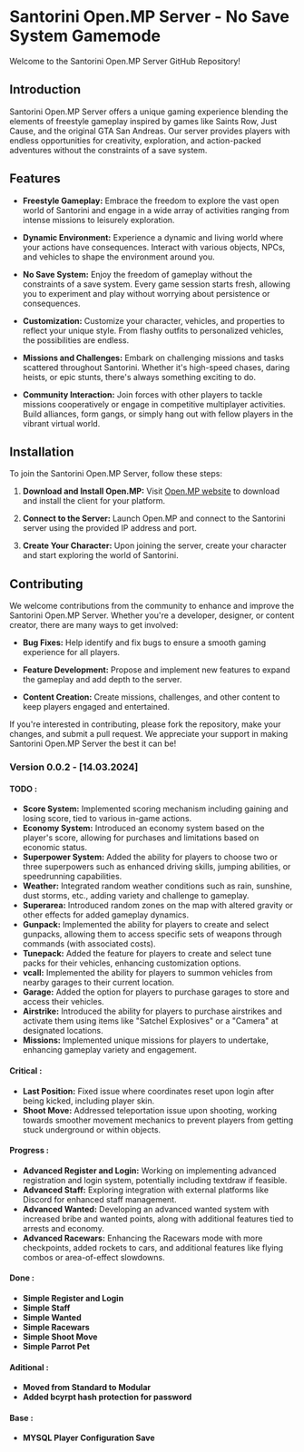 # Santorini Open.MP Server - No Save System Gamemode

Welcome to the Santorini Open.MP Server GitHub Repository!

## Introduction

Santorini Open.MP Server offers a unique gaming experience blending the elements of freestyle gameplay inspired by games like Saints Row, Just Cause, and the original GTA San Andreas. Our server provides players with endless opportunities for creativity, exploration, and action-packed adventures without the constraints of a save system.

## Features

- **Freestyle Gameplay:** Embrace the freedom to explore the vast open world of Santorini and engage in a wide array of activities ranging from intense missions to leisurely exploration.
  
- **Dynamic Environment:** Experience a dynamic and living world where your actions have consequences. Interact with various objects, NPCs, and vehicles to shape the environment around you.
  
- **No Save System:** Enjoy the freedom of gameplay without the constraints of a save system. Every game session starts fresh, allowing you to experiment and play without worrying about persistence or consequences.
  
- **Customization:** Customize your character, vehicles, and properties to reflect your unique style. From flashy outfits to personalized vehicles, the possibilities are endless.
  
- **Missions and Challenges:** Embark on challenging missions and tasks scattered throughout Santorini. Whether it's high-speed chases, daring heists, or epic stunts, there's always something exciting to do.
  
- **Community Interaction:** Join forces with other players to tackle missions cooperatively or engage in competitive multiplayer activities. Build alliances, form gangs, or simply hang out with fellow players in the vibrant virtual world.

## Installation

To join the Santorini Open.MP Server, follow these steps:

1. **Download and Install Open.MP:** Visit [Open.MP website](https://open.mp/) to download and install the client for your platform.
  
2. **Connect to the Server:** Launch Open.MP and connect to the Santorini server using the provided IP address and port.
  
3. **Create Your Character:** Upon joining the server, create your character and start exploring the world of Santorini.

## Contributing

We welcome contributions from the community to enhance and improve the Santorini Open.MP Server. Whether you're a developer, designer, or content creator, there are many ways to get involved:

- **Bug Fixes:** Help identify and fix bugs to ensure a smooth gaming experience for all players.
  
- **Feature Development:** Propose and implement new features to expand the gameplay and add depth to the server.
  
- **Content Creation:** Create missions, challenges, and other content to keep players engaged and entertained.

If you're interested in contributing, please fork the repository, make your changes, and submit a pull request. We appreciate your support in making Santorini Open.MP Server the best it can be!

### Version 0.0.2 - [14.03.2024]

#### TODO :
- **Score System:** Implemented scoring mechanism including gaining and losing score, tied to various in-game actions.
- **Economy System:** Introduced an economy system based on the player's score, allowing for purchases and limitations based on economic status.
- **Superpower System:** Added the ability for players to choose two or three superpowers such as enhanced driving skills, jumping abilities, or speedrunning capabilities.
- **Weather:** Integrated random weather conditions such as rain, sunshine, dust storms, etc., adding variety and challenge to gameplay.
- **Superarea:** Introduced random zones on the map with altered gravity or other effects for added gameplay dynamics.
- **Gunpack:** Implemented the ability for players to create and select gunpacks, allowing them to access specific sets of weapons through commands (with associated costs).
- **Tunepack:** Added the feature for players to create and select tune packs for their vehicles, enhancing customization options.
- **vcall:** Implemented the ability for players to summon vehicles from nearby garages to their current location.
- **Garage:** Added the option for players to purchase garages to store and access their vehicles.
- **Airstrike:** Introduced the ability for players to purchase airstrikes and activate them using items like "Satchel Explosives" or a "Camera" at designated locations.
- **Missions:** Implemented unique missions for players to undertake, enhancing gameplay variety and engagement.

#### Critical :
- **Last Position:** Fixed issue where coordinates reset upon login after being kicked, including player skin.
- **Shoot Move:** Addressed teleportation issue upon shooting, working towards smoother movement mechanics to prevent players from getting stuck underground or within objects.

#### Progress :
- **Advanced Register and Login:** Working on implementing advanced registration and login system, potentially including textdraw if feasible.
- **Advanced Staff:** Exploring integration with external platforms like Discord for enhanced staff management.
- **Advanced Wanted:** Developing an advanced wanted system with increased bribe and wanted points, along with additional features tied to arrests and economy.
- **Advanced Racewars:** Enhancing the Racewars mode with more checkpoints, added rockets to cars, and additional features like flying combos or area-of-effect slowdowns.

#### Done :
- **Simple Register and Login**
- **Simple Staff**
- **Simple Wanted**
- **Simple Racewars**
- **Simple Shoot Move**
- **Simple Parrot Pet**

#### Aditional :
- **Moved from Standard to Modular**
- **Added bcyrpt hash protection for password**

#### Base :
- **MYSQL Player Configuration Save**
  
